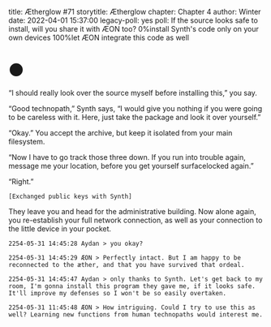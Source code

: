 title: Ætherglow #71
storytitle: Ætherglow 
chapter: Chapter 4
author: Winter
date: 2022-04-01 15:37:00
legacy-poll: yes
poll: If the source looks safe to install, will you share it with ÆON too?
      0%install Synth's code only on your own devices
      100%let ÆON integrate this code as well

🌑
=

“I should really look over the source myself before installing this,” you say.

“Good technopath,” Synth says, “I would give you nothing if you were going to be careless with it. Here, just take the package and look it over yourself.”

“Okay.” You accept the archive, but keep it isolated from your main filesystem.

“Now I have to go track those three down. If you run into trouble again, message me your location, before you get yourself surfacelocked again.”

“Right.”

`[Exchanged public keys with Synth]`

They leave you and head for the administrative building. Now alone again, you re-establish your full network connection, as well as your connection to the little device in your pocket.

`2254-05-31 14:45:28 Aydan > you okay?`

`2254-05-31 14:45:29 ÆON > Perfectly intact. But I am happy to be reconnected to the æther, and that you have survived that ordeal.`

`2254-05-31 14:45:47 Aydan > only thanks to Synth. Let's get back to my room, I'm gonna install this program they gave me, if it looks safe. It'll improve my defenses so I won't be so easily overtaken.`

`2254-05-31 11:45:48 ÆON > How intriguing. Could I try to use this as well? Learning new functions from human technopaths would interest me.`


